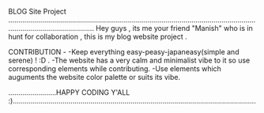 BLOG Site Project 
.......................................................................................................................................................................
Hey guys , its me your friend "Manish" who is in hunt for collaboration , this is my blog website project .

CONTRIBUTION -
-Keep everything easy-peasy-japaneasy(simple and serene) ! :D .
-The website has a very calm and minimalist vibe to it so use corresponding elements while contributing.
-Use elements which auguments the website color palette or suits its vibe.

........................HAPPY CODING Y'ALL :)..........................................................................................................................
